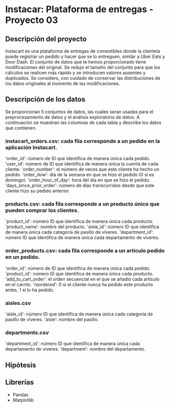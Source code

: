 # Instacar: Plataforma de entregas - Proyecto 03

## Descripción del proyecto

Instacart es una plataforma de entregas de comestibles donde la clientela puede registrar un pedido y hacer que se lo entreguen, similar a Uber Eats y Door Dash. El conjunto de datos que te hemos proporcionado tiene modificaciones del original. Se redujo el tamaño del conjunto para que los cálculos se realicen más rápido y se introducen valores ausentes y duplicados. Se considero, con cuidado de conservar las distribuciones de los datos originales al momento de las modificaciones.

## Descripción de los datos

Se proporcionan 5 conjuntos de datos, las cuales seran usadas para el preprocesamiento de datos y el análisis exploratorio de datos. A continuación se muestran las columnas de cada tabla y describe los datos que contienen.

### instacart_orders.csv: cada fila corresponde a un pedido en la aplicación Instacart.
'order_id': número de ID que identifica de manera única cada pedido.
'user_id': número de ID que identifica de manera única la cuenta de cada cliente.
'order_number': el número de veces que este cliente ha hecho un pedido.
'order_dow': día de la semana en que se hizo el pedido (0 si es domingo).
'order_hour_of_day': hora del día en que se hizo el pedido.
'days_since_prior_order': número de días transcurridos desde que este cliente hizo su pedido anterior.

### products.csv: cada fila corresponde a un producto único que pueden comprar los clientes.
'product_id': número ID que identifica de manera única cada producto.
'product_name': nombre del producto.
'aisle_id': número ID que identifica de manera única cada categoría de pasillo de víveres.
'department_id': número ID que identifica de manera única cada departamento de víveres.

### order_products.csv: cada fila corresponde a un artículo pedido en un pedido.
'order_id': número de ID que identifica de manera única cada pedido.
'product_id': número ID que identifica de manera única cada producto.
'add_to_cart_order': el orden secuencial en el que se añadió cada artículo en el carrito.
'reordered': 0 si el cliente nunca ha pedido este producto antes, 1 si lo ha pedido.

### aisles.csv
'aisle_id': número ID que identifica de manera única cada categoría de pasillo de víveres.
'aisle': nombre del pasillo.

### departments.csv
'department_id': número ID que identifica de manera única cada departamento de víveres.
'department': nombre del departamento.

## Hipótesis



## Librerías
- Pandas
- Matplotlib
  
